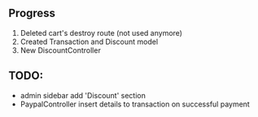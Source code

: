 ## Progress
1. Deleted cart's destroy route (not used anymore)
2. Created Transaction and Discount model
3. New DiscountController

## TODO:
- admin sidebar add 'Discount' section
- PaypalController insert details to transaction on successful payment
